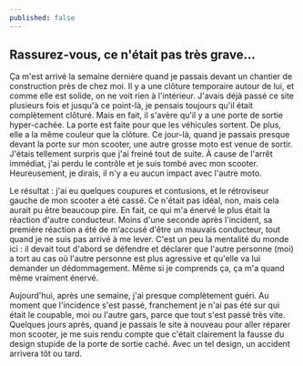 ```yaml
---
published: false
---
```

## Rassurez-vous, ce n'était pas très grave...

Ça m'est arrivé la semaine dernière quand je passais devant un chantier de construction près de chez moi. Il y a une clôture temporaire autour de lui, et comme elle est solide, on ne voit rien à l'intérieur. J'avais déjà passé ce site plusieurs fois et jusqu'à ce point-là, je pensais toujours qu'il était complètement clôturé. Mais en fait, il s'avère qu'il y a une porte de sortie hyper-cachée. La porte est faite pour que les véhicules sortent. De plus, elle a la même couleur que la clôture. Ce jour-là, quand je passais presque devant la porte sur mon scooter, une autre grosse moto est venue de sortir. J'étais tellement surpris que j'ai freiné tout de suite. À cause de l'arrêt immédiat, j'ai perdu le contrôle et je suis tombé avec mon scooter. Heureusement, je dirais, il n'y a eu aucun impact avec l'autre moto.

Le résultat : j'ai eu quelques coupures et contusions, et le rétroviseur gauche de mon scooter a été cassé. Ce n'était pas idéal, non, mais cela aurait pu être beaucoup pire. En fait, ce qui m'a énervé le plus était la réaction d'autre conducteur. Moins d'une seconde après l'incident, sa première réaction a été de m'accusé d'être un mauvais conducteur, tout quand je ne suis pas arrivé à me lever. C'est un peu la mentalité du monde ici : il devait tout d'abord se défendre et déclarer que l'autre personne (moi) a tort au cas où l'autre personne est plus agressive et qu'elle va lui demander un dédommagement. Même si je comprends ça, ça m'a quand même vraiment énervé.

Aujourd'hui, après une semaine, j'ai presque complètement guéri. Au moment que l'incidence s'est passé, franchement je n'ai pas été sur qui était le coupable, moi ou l'autre gars, parce que tout s'est passé très vite. Quelques jours après, quand je passais le site à nouveau pour aller réparer mon scooter, je me suis rendu compte que c'était clairement la fausse du design stupide de la porte de sortie caché. Avec un tel design, un accident arrivera tôt ou tard.
